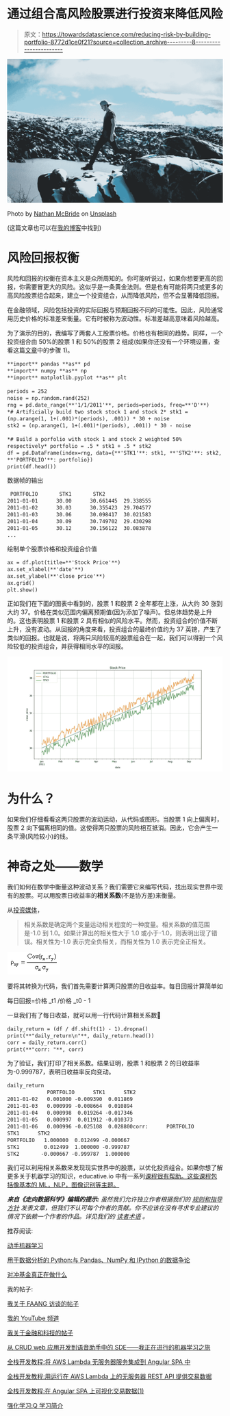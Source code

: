 # 通过组合高风险股票进行投资来降低风险

> 原文：<https://towardsdatascience.com/reducing-risk-by-building-portfolio-8772d1ce0f21?source=collection_archive---------8----------------------->

![](img/e04aed3b5d04fc080d221c65a8adb535.png)

Photo by [Nathan McBride](https://unsplash.com/@nathan_mcb?utm_source=medium&utm_medium=referral) on [Unsplash](https://unsplash.com?utm_source=medium&utm_medium=referral)

(这篇文章也可以在[我的博客](https://kylelix7.github.io/)中找到)

# 风险回报权衡

风险和回报的权衡在资本主义是众所周知的。你可能听说过，如果你想要更高的回报，你需要冒更大的风险。这似乎是一条黄金法则。但是也有可能将两只或更多的高风险股票组合起来，建立一个投资组合，从而降低风险，但不会显著降低回报。

在金融领域，风险包括投资的实际回报与预期回报不同的可能性。因此，风险通常用历史价格的标准差来衡量。它有时被称为波动性。标准差越高意味着风险越高。

为了演示的目的，我编写了两套人工股票价格。价格也有相同的趋势。同样，一个投资组合由 50%的股票 1 和 50%的股票 2 组成(如果你还没有一个环境设置，查看这篇[文章](https://medium.com/@kyle.jinhai.li/collect-trading-data-with-pandas-library-8904659f2122)中的步骤 1)。

```
**import** pandas **as** pd
**import** numpy **as** np
**import** matplotlib.pyplot **as** plt

periods = 252
noise = np.random.rand(252)
rng = pd.date_range(**'1/1/2011'**, periods=periods, freq=**'D'**)
*# Artificially build two stock stock 1 and stock 2* stk1 = (np.arange(1, 1+(.001)*(periods), .001)) * 30 + noise
stk2 = (np.arange(1, 1+(.001)*(periods), .001)) * 30 - noise

*# Build a porfolio with stock 1 and stock 2 weighted 50% respectively* portfolio = .5 * stk1 + .5 * stk2
df = pd.DataFrame(index=rng, data={**'STK1'**: stk1, **'STK2'**: stk2, **'PORTFOLIO'**: portfolio})
print(df.head())
```

数据帧的输出

```
 PORTFOLIO       STK1       STK2
2011-01-01      30.00      30.661445  29.338555
2011-01-02      30.03      30.355423  29.704577
2011-01-03      30.06      30.098417  30.021583
2011-01-04      30.09      30.749702  29.430298
2011-01-05      30.12      30.156122  30.083878
...
```

绘制单个股票价格和投资组合价值

```
ax = df.plot(title=**'Stock Price'**)
ax.set_xlabel(**'date'**)
ax.set_ylabel(**'close price'**)
ax.grid()
plt.show()
```

正如我们在下面的图表中看到的，股票 1 和股票 2 全年都在上涨，从大约 30 涨到大约 37。价格在类似范围内偏离预期值(因为添加了噪声)。但总体趋势是上升的。这也表明股票 1 和股票 2 具有相似的风险水平。然而，投资组合的价值不断上升，没有波动。从回报的角度来看，投资组合的最终价值约为 37 英镑，产生了类似的回报。也就是说，将两只风险较高的股票组合在一起，我们可以得到一个风险较低的投资组合，并获得相同水平的回报。

![](img/54218c5c1995112310070d883eb641a8.png)

# 为什么？

如果我们仔细看看这两只股票的波动运动，从代码或图形。当股票 1 向上偏离时，股票 2 向下偏离相同的值。这使得两只股票的风险相互抵消。因此，它会产生一条平滑(风险较小)的线。

# 神奇之处——数学

我们如何在数学中衡量这种波动关系？我们需要它来编写代码，找出现实世界中现有的股票。可以用股票日收益率的**相关系数**(不是协方差)来衡量。

从[投资媒体](https://www.investopedia.com/terms/c/correlationcoefficient.asp)，

> 相关系数是确定两个变量运动相关程度的一种度量。相关系数的值范围是-1.0 到 1.0。如果计算出的相关性大于 1.0 或小于-1.0，则表明出现了错误。相关性为-1.0 表示完全负相关，而相关性为 1.0 表示完全正相关。

![](img/4f067c37cca8599699259553aae697ef.png)

要将其转换为代码，我们首先需要计算两只股票的日收益率。每日回报计算简单如

每日回报=价格 _t1 /价格 _t0 - 1

一旦我们有了每日收益，就可以用一行代码计算相关系数🐼

```
daily_return = (df / df.shift(1) - 1).dropna()
print(**"daily_return\n"**, daily_return.head())
corr = daily_return.corr()
print(**"corr: "**, corr)
```

为了验证，我们打印了相关系数。结果证明，股票 1 和股票 2 的日收益率为-0.999787，表明日收益率反向变动。

```
daily_return             
             PORTFOLIO      STK1      STK2
2011-01-02   0.001000 -0.009390  0.011869
2011-01-03   0.000999 -0.008664  0.010894
2011-01-04   0.000998  0.019264 -0.017346
2011-01-05   0.000997  0.011912 -0.010373
2011-01-06   0.000996 -0.025108  0.028800corr:      PORTFOLIO      STK1      STK2
PORTFOLIO   1.000000  0.012499 -0.000667
STK1        0.012499  1.000000 -0.999787
STK2       -0.000667 -0.999787  1.000000
```

我们可以利用相关系数来发现现实世界中的股票，以优化投资组合。如果你想了解更多关于机器学习的知识，educative.io 中有一系列[课程很有帮助。这些课程包括像基本的 ML，NLP，图像识别等主题。](https://www.educative.io/profile/view/6083138522447872?aff=VEzk)

***来自《走向数据科学》编辑的提示:*** *虽然我们允许独立作者根据我们的* [*规则和指导方针*](/questions-96667b06af5) *发表文章，但我们不认可每个作者的贡献。你不应该在没有寻求专业建议的情况下依赖一个作者的作品。详见我们的* [*读者术语*](/readers-terms-b5d780a700a4) *。*

推荐阅读:

[动手机器学习](https://www.amazon.com/gp/product/1492032646/ref=as_li_tl?ie=UTF8&camp=1789&creative=9325&creativeASIN=1492032646&linkCode=as2&tag=blog023b-20&linkId=e6994d31d10e7ac4d35d9889cfe5622e)

[用于数据分析的 Python:与 Pandas、NumPy 和 IPython 的数据争论](https://www.amazon.com/gp/product/1491957662/ref=as_li_tl?ie=UTF8&camp=1789&creative=9325&creativeASIN=1491957662&linkCode=as2&tag=blog023b-20&linkId=be0bbd6ab4fd578397d9c14facc76911)

[对冲基金真正在做什么](https://www.amazon.com/gp/product/1631570897/ref=as_li_tl?ie=UTF8&camp=1789&creative=9325&creativeASIN=1631570897&linkCode=as2&tag=blog023b-20&linkId=d7bb68173b008df1b500073e3a8d054e)

我的帖子:

[我关于 FAANG 访谈的帖子](https://medium.com/@fin.techology/my-posts-about-faang-interview-20e529c5f13f?source=your_stories_page---------------------------)

[我的 YouTube 频道](https://bit.ly/3bBOjtJ)

[我关于金融和科技的帖子](https://medium.com/@fin.techology/my-posts-about-finance-and-tech-7b7e6b2e57f4?source=your_stories_page---------------------------)

[从 CRUD web 应用开发到语音助手中的 SDE——我正在进行的机器学习之旅](https://medium.com/@fin.techology/from-crud-app-dev-to-sde-in-voice-assistant-my-ongoing-journey-to-ml-4ea11ec4966e?)

[全栈开发教程:将 AWS Lambda 无服务器服务集成到 Angular SPA 中](/full-stack-development-tutorial-integrate-aws-lambda-serverless-service-into-angular-spa-abb70bcf417f)

[全栈开发教程:用运行在 AWS Lambda 上的无服务器 REST API 提供交易数据](/full-stack-development-tutorial-serverless-rest-api-running-on-aws-lambda-a9a501f54405)

[全栈开发教程:在 Angular SPA 上可视化交易数据(1)](/full-stack-development-tutorial-visualize-trading-data-on-angular-spa-7ec2a5749a38)

[强化学习:Q 学习简介](https://medium.com/@kyle.jinhai.li/reinforcement-learning-introduction-to-q-learning-444c951e292c)